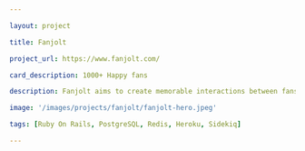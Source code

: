 ```yaml
---

layout: project

title: Fanjolt

project_url: https://www.fanjolt.com/

card_description: 1000+ Happy fans

description: Fanjolt aims to create memorable interactions between fans and has a curated list of premier talent to help them support their favourite causes.

image: '/images/projects/fanjolt/fanjolt-hero.jpeg'

tags: [Ruby On Rails, PostgreSQL, Redis, Heroku, Sidekiq]

---
```


[//]: # (## The beginning)

[//]: # ()
[//]: # (After delivering two back-to-back client applications in late 2014, my colleague and I decided to take a couple of months off to work on a side project which we later named Movieo.)

[//]: # ()
[//]: # ()
[//]: # (Since this was a pure passion project, we skipped market research and jumped straight into design. We started by brainstorming and sketching out different user interfaces, then spent some time refining what we thought was the best one. We wanted a simple-to-use filtering system that encouraged exploration, with movies ranked by a combination of IMDb, Rotten Tomatoes, and Metacritic scores.)

[//]: # ()
[//]: # ()
[//]: # (The next step was building the actual web app. Responsibilities were split, which translated into Ivor working on the client-side, while Vedran dealt with the back-end part of the application. Smooth and performant user experience was our top priority, so we needed all movie data to be readily available in our own database. We decided to write a script that imported quarter of a million movies from TMDB and OMDB API’s, and automatically updated them on a daily basis.)

[//]: # ()
[//]: # ()
[//]: # (## In conclusion)

[//]: # ()
[//]: # (Today, Movieo is used by about 100,000 people every month. Even though we haven’t promoted it in years, the numbers are still slowly but steadily rising.)

[//]: # ()
[//]: # ()
[//]: # (Looking back, the decision to start our own project was definitely worthwhile. We learned a lot as we went through all phases of the product lifecycle. We received several interesting job opportunities, and most importantly, we had tons of fun in the process.)

[//]: # ()
[//]: # ()
[//]: # (## The path forward)

[//]: # ()
[//]: # (We are involved with the project and we are developing new features day by day.)

[//]: # ()
[//]: # ()
[//]: # (![Racechip Bytecode]&#40;{{site.baseurl}}/images/projects/racechip/racechip.webp&#41;)